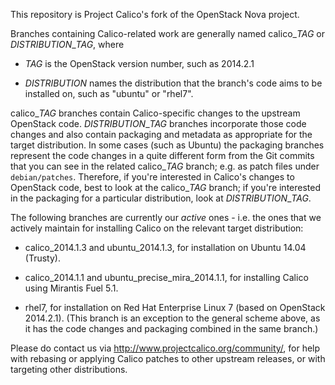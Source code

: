 This repository is Project Calico's fork of the OpenStack Nova project.

Branches containing Calico-related work are generally named
calico\__TAG_ or _DISTRIBUTION_\__TAG_, where

- _TAG_ is the OpenStack version number, such as 2014.2.1

- _DISTRIBUTION_ names the distribution that the branch's code aims to
  be installed on, such as "ubuntu" or "rhel7".

calico\__TAG_ branches contain Calico-specific changes to the upstream
OpenStack code.  _DISTRIBUTION_\__TAG_ branches incorporate those code
changes and also contain packaging and metadata as appropriate for the
target distribution.  In some cases (such as Ubuntu) the packaging
branches represent the code changes in a quite different form from the
Git commits that you can see in the related calico\__TAG_ branch;
e.g. as patch files under `debian/patches`.  Therefore, if you're
interested in Calico's changes to OpenStack code, best to look at the
calico\__TAG_ branch; if you're interested in the packaging for a
particular distribution, look at _DISTRIBUTION_\__TAG_.

The following branches are currently our *active* ones - i.e. the ones
that we actively maintain for installing Calico on the relevant target
distribution:

- calico\_2014.1.3 and ubuntu\_2014.1.3, for installation on Ubuntu
  14.04 (Trusty).

- calico\_2014.1.1 and ubuntu\_precise\_mira\_2014.1.1, for installing
  Calico using Mirantis Fuel 5.1.

- rhel7, for installation on Red Hat Enterprise Linux 7 (based on
  OpenStack 2014.2.1).  (This branch is an exception to the general
  scheme above, as it has the code changes and packaging combined in
  the same branch.)

Please do contact us via http://www.projectcalico.org/community/, for
help with rebasing or applying Calico patches to other upstream
releases, or with targeting other distributions.
